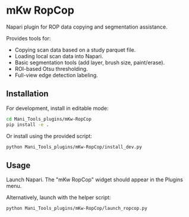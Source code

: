 # mKw RopCop

Napari plugin for ROP data copying and segmentation assistance.

Provides tools for:
- Copying scan data based on a study parquet file.
- Loading local scan data into Napari.
- Basic segmentation tools (add layer, brush size, paint/erase).
- ROI-based Otsu thresholding.
- Full-view edge detection labeling.

## Installation

For development, install in editable mode:

```bash
cd Mani_Tools_plugins/mKw-RopCop
pip install -e .
```

Or install using the provided script:

```bash
python Mani_Tools_plugins/mKw-RopCop/install_dev.py
```

## Usage

Launch Napari. The "mKw RopCop" widget should appear in the Plugins menu.

Alternatively, launch with the helper script:

```bash
python Mani_Tools_plugins/mKw-RopCop/launch_ropcop.py
